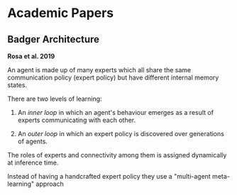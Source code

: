 # Academic Papers

## Badger Architecture

**Rosa et al. 2019**

An agent is made up of many experts which all share the same communication policy (expert policy) but have different internal memory states. 

There are two levels of learning:

1. An *inner loop* in which an agent's behaviour emerges as a result of experts communicating with each other. 

2. An *outer loop* in which an expert policy is discovered over generations of agents.

The roles of experts and connectivity among them is assigned dynamically at inference time. 

Instead of having a handcrafted expert policy they use a "multi-agent meta-learning" approach 
